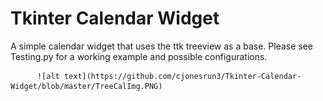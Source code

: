 # Tkinter Calendar Widget
 A simple calendar widget that uses the ttk treeview as a base. Please see Testing.py for a working example and possible configurations. 


          ![alt text](https://github.com/cjonesrun3/Tkinter-Calendar-Widget/blob/master/TreeCalImg.PNG)
